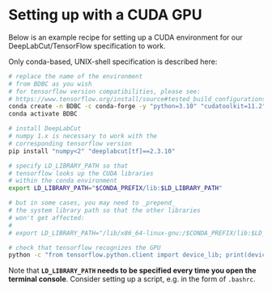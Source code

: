 # Setting up with a CUDA GPU

Below is an example recipe for setting up a CUDA environment
for our DeepLabCut/TensorFlow specification to work.

Only conda-based, UNIX-shell specification is described here:

```bash
# replace the name of the environment
# from BDBC as you wish
# for tensorflow version compatibilities, please see:
# https://www.tensorflow.org/install/source#tested_build_configurations
conda create -n BDBC -c conda-forge -y "python=3.10" "cudatoolkit=11.2" "cudnn=8"
conda activate BDBC

# install DeepLabCut
# numpy 1.x is necessary to work with the
# corresponding tensorflow version
pip install "numpy<2" "deeplabcut[tf]==2.3.10"

# specify LD_LIBRARY_PATH so that
# tensorflow looks up the CUDA libraries
# within the conda environment
export LD_LIBRARY_PATH="$CONDA_PREFIX/lib:$LD_LIBRARY_PATH"

# but in some cases, you may need to _prepend_
# the system library path so that the other libraries
# won't get affected:
#
# export LD_LIBRARY_PATH="/lib/x86_64-linux-gnu:/$CONDA_PREFIX/lib:$LD_LIBRARY_PATH"

# check that tensorflow recognizes the GPU
python -c "from tensorflow.python.client import device_lib; print(device_lib.list_local_devices())"
```

Note that **`LD_LIBRARY_PATH` needs to be specified every time you open the**
**terminal console**.
Consider setting up a script, e.g. in the form of `.bashrc`.

